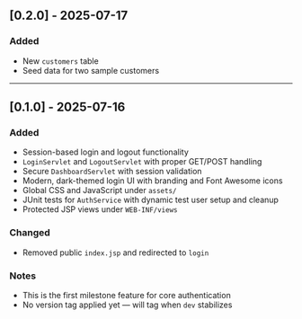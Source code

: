 ## [0.2.0] - 2025-07-17
### Added
- New `customers` table
- Seed data for two sample customers

---

## [0.1.0] - 2025-07-16
### Added
- Session-based login and logout functionality
- `LoginServlet` and `LogoutServlet` with proper GET/POST handling
- Secure `DashboardServlet` with session validation
- Modern, dark-themed login UI with branding and Font Awesome icons
- Global CSS and JavaScript under `assets/`
- JUnit tests for `AuthService` with dynamic test user setup and cleanup
- Protected JSP views under `WEB-INF/views`

### Changed
- Removed public `index.jsp` and redirected to `login`

### Notes
- This is the first milestone feature for core authentication
- No version tag applied yet — will tag when `dev` stabilizes
